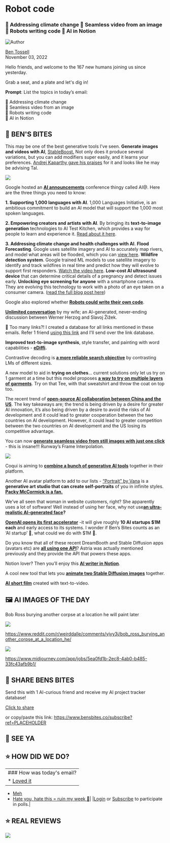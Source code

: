 # Robot code

### 🌅 Addressing climate change 🎥 Seamless video from an image 🦾 Robots writing code 📝 AI in Notion

![Author](https://media.beehiiv.com/cdn-cgi/image/fit=scale-down,format=auto,onerror=redirect,quality=80/uploads/user/profile_picture/fc858b4d-39e3-4be1-abf4-2b55504e21a2/thumb_uJ4UYake_400x400.jpg)

[Ben Tossell](https://www.twitter.com/bentossell)\
November 03, 2022

Hello friends, and welcome to the 167 new humans joining us since yesterday.

Grab a seat, and a plate and let's dig in!

**Prompt**: List the topics in today’s email:

🌅 Addressing climate change\
🎥 Seamless video from an image\
🦾 Robots writing code\
📝 AI in Notion

## **🫦 BEN'S BITES**

This may be one of the best generative tools I’ve seen. **Generate images and videos with AI**, [StableBoost.](https://stableboost.ai/) Not only does it produce several variations, but you can add modifiers super easily, and it learns your preferences. [Andrej Kaparthy gave his praises](https://twitter.com/tall/status/1587913529587249152) for it and looks like he may be advising Tal.

![](https://media.beehiiv.com/cdn-cgi/image/fit=scale-down,format=auto,onerror=redirect,quality=80/uploads/asset/file/f02c8029-c84a-4cef-9fe1-0659dac3a581/ezgif.com-gif-maker__16_.gif)

Google hosted an [**AI announcements**](https://www.youtube.com/watch?v=X5iLF-cszu0) conference thingy called AI@. Here are the three things you need to know:

**1. Supporting 1,000 languages with AI**. 1,000 Languages Initiative, is an ambitious commitment to build an AI model that will support the 1,000 most spoken languages.

**2. Empowering creators and artists with AI**. By bringing its **text-to-image generation** technologies to AI Test Kitchen, which provides a way for people to learn and experience it. [Read about it here](https://www.theverge.com/2022/11/2/23434361/google-text-to-image-ai-model-imagen-test-kitchen-app).

**3. Addressing climate change and health challenges with AI**. **Flood Forecasting**. Google uses satellite imagery and AI to accurately map rivers, and model what areas will be flooded, which you can [view here](https://sites.research.google/floods/). **Wildfire detection system**. Google trained ML models to use satellite imagery to identify and track wildfires in real time and predict how they will evolve to support first responders. [Watch the video here](https://youtu.be/1EkV5NPKXUc). **Low-cost AI ultrasound device** that can determine critical details of a pregnancy and detect issues early. **Unlocking eye screening for anyone** with a smartphone camera. They are evolving this technology to work with a photo of an eye taken on a consumer camera. ([read the full blog post here](https://blog.google/technology/ai/ways-ai-is-scaling-helpful/))

Google also explored whether [**Robots could write their own code**](https://ai.googleblog.com/2022/11/robots-that-write-their-own-code.html).

[**Unlimited conversation**](https://infiniteconversation.com/) by my wife; an AI-generated, never-ending discussion between Werner Herzog and Slavoj Žižek.

👋 Too many links?! I created a database for all links mentioned in these emails. Refer 1 friend [using this link](https://www.bensbites.co/subscribe?ref=PLACEHOLDER) and I'll send over the link database.

**Improved text-to-image synthesis**, style transfer, and painting with word capabilities - [**eDiffi**](https://deepimagination.cc/eDiffi/)**.**

Contrastive decoding is [**a more reliable search objective**](https://arxiv.org/abs/2210.15097) by contrasting LMs of different sizes.

A new model to aid in **trying on clothes**… current solutions only let us try on 1 garment at a time but this model proposes [**a way to try on multiple layers of garments**](https://mslab.es/projects/ULNeF/). Try on that Tee, with that sweatshirt and throw the coat on top too.

The recent trend of [**open-source AI collaboration between China and the US**](https://www.protocol.com/enterprise/china-us-ai-open-source). The key takeaways are; the trend is being driven by a desire for greater AI innovation, it’s also being driven by a desire to avoid the risks of AI development and it could lead to greater cooperation between the two countries on AI development. However, it could lead to greater competition between the two countries on AI development and the US losing its competitive advantage.

You can now [**generate seamless video from still images with just one click**](https://twitter.com/runwayml/status/1587791749912662022) - this is insane!!! Runway’s Frame Interpolation.

![](https://media.beehiiv.com/cdn-cgi/image/fit=scale-down,format=auto,onerror=redirect,quality=80/uploads/asset/file/74974eb7-827e-4130-abe6-5af3db8c42f9/ezgif.com-gif-maker__15_.gif)

Coqui is aiming to [**combine a bunch of generative AI tools**](https://twitter.com/coqui_ai/status/1587880375505735680) together in their platform.

Another AI avatar platform to add to our lists - [“Portrait” by Vana](https://portrait.vana.com/) is a **generative art studio that can create self-portraits** of you in infinite styles. [**Packy McCormick is a fan.**](https://twitter.com/packym/status/1587894959264481282)

We’ve all seen that woman in website customers, right? She apparently uses a lot of software! Well instead of using her face, why not use[**an ultra-realistic AI-generated face**](https://realfacesfakepeople.com/)**?**

[**OpenAI opens its first accelerator**](https://techcrunch.com/2022/11/02/openai-will-give-roughly-ten-ai-startups-1m-each-and-early-access-to-its-systems/) -it will give roughly **10 AI startups $1M each** and early access to its systems. I wonder if Ben’s Bites counts as an ‘AI startup’ 🤔, what could we do with $1M 👀.

Do you know that all of these recent DreamBooth and Stable Diffusion apps (avatars etc) are [**all using one API**](https://twitter.com/caffeinatedwes/status/1587831493790834688)? Astria was actually mentioned previously and they provide the API that powers these apps.

Notion lover? Then you’ll enjoy this [**AI writer in Notion**](https://www.webcopilot.co/).

A cool new tool that lets you [**animate two Stable Diffusion images**](https://replicate.com/andreasjansson/stable-diffusion-animation) together.

[**AI short film**](https://twitter.com/alonsorobots/status/1587913514210840576) created with text-to-video.

## **🖼 AI IMAGES OF THE DAY**

Bob Ross burying another corpse at a location he will paint later

![](https://media.beehiiv.com/cdn-cgi/image/fit=scale-down,format=auto,onerror=redirect,quality=80/uploads/asset/file/52a10df8-9a76-45ab-8662-721f1e6855bc/f8kq3my2uhx91.png)

<https://www.reddit.com/r/weirddalle/comments/yjyy3j/bob_ross_burying_another_corpse_at_a_location_he/>

![](https://media.beehiiv.com/cdn-cgi/image/fit=scale-down,format=auto,onerror=redirect,quality=80/uploads/asset/file/6a42b564-8b20-4488-84a8-4cd9f18483f3/Darkstar_day_of_the_dead_fractal__imagine_beautiful_garlands_of_5ea0fd1b-2ec8-4ab0-b485-33fc43afb9b1.png)

<https://www.midjourney.com/app/jobs/5ea0fd1b-2ec8-4ab0-b485-33fc43afb9b1/>

## **🤗 SHARE BENS BITES**

Send this with 1 AI-curious friend and receive my AI project tracker database!

[Click to share](https://www.bensbites.co/subscribe?ref=PLACEHOLDER)

or copy/paste this link: https://www.bensbites.co/subscribe?ref=PLACEHOLDER

## **👋 SEE YA**

## **⭐️ HOW DID WE DO?**

||
|:---|
|### How was today's email?|
|\* [Loved it](https://www.bensbites.co/login)

- [Meh](https://www.bensbites.co/login)
- [Hate you, hate this = ruin my week 🥹](https://www.bensbites.co/login)|
  |[Login](https://www.bensbites.co/login) or [Subscribe](https://www.bensbites.co/subscribe) to participate in polls.|

## **⭐️ REAL** REVIEWS

![](https://media.beehiiv.com/cdn-cgi/image/fit=scale-down,format=auto,onerror=redirect,quality=80/uploads/asset/file/fedbeeff-a2f3-4ff2-bd78-903435701f37/Screenshot_2022-10-26_at_14.02.06.png)
